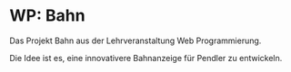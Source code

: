 # WP: Bahn

Das Projekt Bahn aus der Lehrveranstaltung Web Programmierung.

Die Idee ist es, eine innovativere Bahnanzeige für Pendler zu entwickeln.